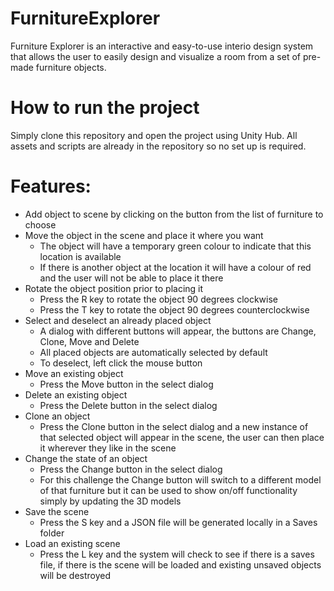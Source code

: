 # FurnitureExplorer
 
 Furniture Explorer is an interactive and easy-to-use interio design system that allows the user to easily design and visualize a room from a set of pre-made furniture objects. 

# How to run the project
Simply clone this repository and open the project using Unity Hub. All assets and scripts are already in the repository so no set up is required.

# Features:
* Add object to scene by clicking on the button from the list of furniture to choose
* Move the object in the scene and place it where you want
   * The object will have a temporary green colour to indicate that this location is available
   * If there is another object at the location it will have a colour of red and the user will not be able to place it there
* Rotate the object position prior to placing it
   * Press the R key to rotate the object 90 degrees clockwise
   * Press the T key to rotate the object 90 degrees counterclockwise
* Select and deselect an already placed object
   * A dialog with different buttons will appear, the buttons are Change, Clone, Move and Delete
   * All placed objects are automatically selected by default 
   * To deselect, left click the mouse button
* Move an existing object
   * Press the Move button in the select dialog
* Delete an existing object
   * Press the Delete button in the select dialog
* Clone an object
   * Press the Clone button in the select dialog and a new instance of that selected object will appear in the scene, the user can then place it wherever they like in the scene
* Change the state of an object
   * Press the Change button in the select dialog
   * For this challenge the Change button will switch to a different model of that furniture but it can be used to show on/off functionality simply by updating the 3D models
* Save the scene
   * Press the S key and a JSON file will be generated locally in a Saves folder
* Load an existing scene
   * Press the L key and the system will check to see if there is a saves file, if there is the scene will be loaded and existing unsaved objects will be destroyed 
